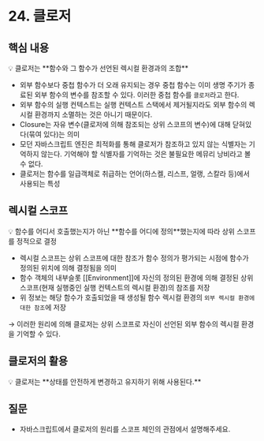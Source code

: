 # 24. 클로저

## 핵심 내용

<aside>
💡 클로저는 **함수와 그 함수가 선언된 렉시컬 환경과의 조합**

</aside>

- 외부 함수보다 중첩 함수가 더 오래 유지되는 경우 중첩 함수는 이미 생명 주기가 종료된 외부 함수의 변수를 참조할 수 있다. 이러한 중첩 함수를 `클로저`라고 한다.
- 외부 함수의 실행 컨텍스트는 실행 컨텍스트 스택에서 제거될지라도 외부 함수의 렉시컬 환경까지 소멸하는 것은 아니기 때문이다.
- Closure는 자유 변수(클로저에 의해 참조되는 상위 스코프의 변수)에 대해 닫혀있다(묶여 있다)는 의미
- 모던 자바스크립트 엔진은 최적화를 통해 클로저가 참조하고 있지 않는 식별자는 기억하지 않는다. 기억해야 할 식별자를 기억하는 것은 불필요한 메뮤리 낭비라고 볼 수 없다.
- 클로저는 함수를 일급객체로 취급하는 언어(하스켈, 리스프, 얼랭, 스칼라 등)에서 사용되는 특성

## 렉시컬 스코프

<aside>
💡 함수를 어디서 호출했는지가 아닌 **함수를 어디에 정의**했는지에 따라 상위 스코프를 정적으로 결정

</aside>

- 렉시컬 스코프는 상위 스코프에 대한 참조가 함수 정의가 평가되는 시점에 함수가 정의된 위치에 의해 결정됨을 의미
- 함수 객체의 내부슬롯 [[Environment]]에 자신의 정의된 환경에 의해 결정된 상위 스코프(현재 실행중인 실행 컨텍스트의 렉시컬 환경)의 참조를 저장
- 위 정보는 해당 함수가 호출되었을 때 생성될 함수 렉시컬 환경의 `외부 렉시컬 환경에 대한 참조`에 저장

→ 이러한 원리에 의해 클로저는 상위 스코프로 자신이 선언된 외부 함수의 렉시컬 환경을 기억할 수 있다.

## 클로저의 활용

<aside>
💡 클로저는 **상태를 안전하게 변경하고 유지하기 위해 사용된다.**

</aside>

## 질문

- 자바스크립트에서 클로저의 원리를 스코프 체인의 관점에서 설명해주세요.